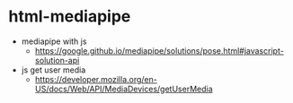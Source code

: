 # html-mediapipe

* mediapipe with js
  * <https://google.github.io/mediapipe/solutions/pose.html#javascript-solution-api>
* js get user media
  * <https://developer.mozilla.org/en-US/docs/Web/API/MediaDevices/getUserMedia>
